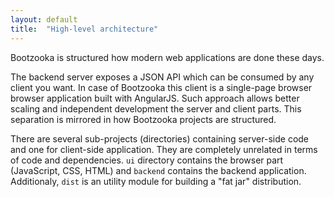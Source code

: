 ```yaml
---
layout: default
title:  "High-level architecture"
---
```


Bootzooka is structured how modern web applications are done these days.

The backend server exposes a JSON API which can be consumed by any client you want. In case of Bootzooka this client
is a single-page browser browser application built with AngularJS. Such approach allows better scaling and independent
development the server and client parts. This separation is mirrored in how Bootzooka projects are structured.

There are several sub-projects (directories) containing server-side code and one for client-side application. They are
completely unrelated in terms of code and dependencies. `ui` directory contains the browser part (JavaScript,
CSS, HTML) and `backend` contains the backend application. Additionaly, `dist` is an utility module
for building a "fat jar" distribution.
